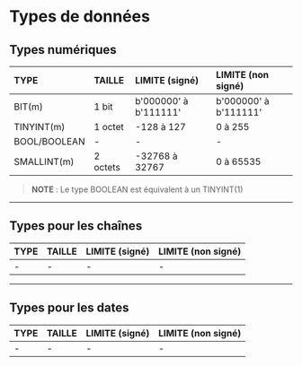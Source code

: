 # Types de données

## Types numériques

|TYPE|TAILLE|LIMITE (signé)|LIMITE (non signé)|
|:--|:--|:--|:--|
|BIT(m)|1 bit|b'000000' à b'111111'|b'000000' à b'111111'|
|TINYINT(m)|1 octet|-128 à 127|0 à 255|
|BOOL/BOOLEAN|-|-|-|
|SMALLINT(m)|2 octets|-32768 à 32767|0 à 65535|

> **NOTE** : Le type BOOLEAN est équivalent à un TINYINT(1)

---

## Types pour les chaînes

|TYPE|TAILLE|LIMITE (signé)|LIMITE (non signé)|
|:--|:--|:--|:--|
|-|-|-|-|

---

## Types pour les dates

|TYPE|TAILLE|LIMITE (signé)|LIMITE (non signé)|
|:--|:--|:--|:--|
|-|-|-|-|
